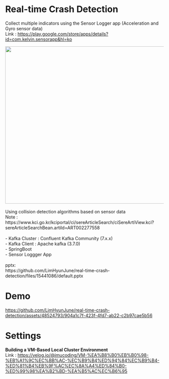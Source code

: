 # Real-time Crash Detection 
Collect multiple indicators using the Sensor Logger app (Acceleration and Gyro sensor data)  
Link : https://play.google.com/store/apps/details?id=com.kelvin.sensorapp&hl=ko
   
<img src="https://github.com/LimHyunJune/sensor-real-time-data-pipeline/assets/48524793/41aa91ed-04e4-42c9-bb14-e8b61e016888" width="900" height="500"/>   
<br/><br/>
Using collision detection algorithms based on sensor data  <br/> 
Note : https://www.kci.go.kr/kciportal/ci/sereArticleSearch/ciSereArtiView.kci?sereArticleSearchBean.artiId=ART002277558
<br/><br/>
- Kafka Cluster : Confluent Kafka Community (7.x.x) <br/>
- Kafka Client : Apache kafka (3.7.0) <br/>
- SpringBoot <br/>
- Sensor Loggger App   <br/>

<br/>
pptx: <br/>
https://github.com/LimHyunJune/real-time-crash-detection/files/15441086/default.pptx

<br/>

# Demo
https://github.com/LimHyunJune/real-time-crash-detection/assets/48524793/904a1c7f-423f-4fd7-ab22-c2b97cae5b56






# Settings

**Building a VM-Based Local Cluster Environment**  <br>
Link : https://velog.io/@imucoding/VM-%EA%B8%B0%EB%B0%98-%EB%A1%9C%EC%BB%AC-%EC%B9%B4%ED%94%84%EC%B9%B4-%ED%81%B4%EB%9F%AC%EC%8A%A4%ED%84%B0-%ED%99%98%EA%B2%BD-%EA%B5%AC%EC%B6%95

